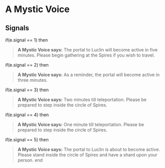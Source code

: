 # A Mystic Voice


## Signals

if(e.signal == 1) then


>**A Mystic Voice says:** The portal to Luclin will become active in five minutes. Please begin gathering at the Spires if you wish to travel.

if(e.signal == 2) then


>**A Mystic Voice says:** As a reminder, the portal will become active in three minutes.

if(e.signal == 3) then


>**A Mystic Voice says:** Two minutes till teleportation. Please be prepared to step inside the circle of Spires.

if(e.signal == 4) then


>**A Mystic Voice says:** One minute till teleportation. Please be prepared to step inside the circle of Spires.

if(e.signal == 5) then


>**A Mystic Voice says:** The portal to Luclin is about to become active. Please stand inside the circle of Spires and have a shard upon your person.
end